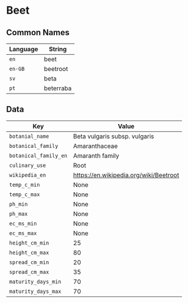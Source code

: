# Beet

## Common Names

Language|String
-|-
`en`|beet
`en-GB`|beetroot
`sv`|beta
`pt`|beterraba


## Data

Key|Value
-|-
`botanial_name`|Beta vulgaris subsp. vulgaris
`botanical_family`|Amaranthaceae
`botanical_family_en`|Amaranth family
`culinary_use`|Root
`wikipedia_en`|https://en.wikipedia.org/wiki/Beetroot
`temp_c_min`|None
`temp_c_max`|None
`ph_min`|None
`ph_max`|None
`ec_ms_min`|None
`ec_ms_max`|None
`height_cm_min`|25
`height_cm_max`|80
`spread_cm_min`|20
`spread_cm_max`|35
`maturity_days_min`|70
`maturity_days_max`|70



